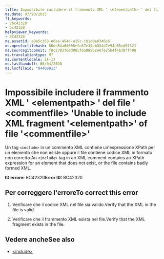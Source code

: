 ```yaml
---
title: Impossibile includere il frammento XML ' <elementpath> ' del file ' <commentfile> '
ms.date: 07/20/2015
f1_keywords:
- vbc42320
- bc42320
helpviewer_keywords:
- BC42320
ms.assetid: e8a5c353-86ee-454d-a15c-cb1d8e8346e6
ms.openlocfilehash: 80da54a60605e9a37e34eb384d7e94e65ed91321
ms.sourcegitcommit: f8c270376ed905f6a8896ce0fe25b4f4b38ff498
ms.translationtype: MT
ms.contentlocale: it-IT
ms.lasthandoff: 06/04/2020
ms.locfileid: "84400913"
---
```

# <a name="unable-to-include-xml-fragment-elementpath-of-file-commentfile"></a><span data-ttu-id="1a453-102">Impossibile includere il frammento XML ' \<elementpath> ' del file ' \<commentfile> '</span><span class="sxs-lookup"><span data-stu-id="1a453-102">Unable to include XML fragment '\<elementpath>' of file '\<commentfile>'</span></span>
<span data-ttu-id="1a453-103">Un tag `<include>` in un commento XML contiene un'espressione XPath per un elemento che non esiste oppure il file contiene codice XML in formato non corretto.</span><span class="sxs-lookup"><span data-stu-id="1a453-103">An `<include>` tag in an XML comment contains an XPath expression for an element that does not exist, or the file contains badly formed XML.</span></span>  
  
 <span data-ttu-id="1a453-104">**ID errore:** BC42320</span><span class="sxs-lookup"><span data-stu-id="1a453-104">**Error ID:** BC42320</span></span>  
  
## <a name="to-correct-this-error"></a><span data-ttu-id="1a453-105">Per correggere l'errore</span><span class="sxs-lookup"><span data-stu-id="1a453-105">To correct this error</span></span>  
  
1. <span data-ttu-id="1a453-106">Verificare che il codice XML nel file sia valido.</span><span class="sxs-lookup"><span data-stu-id="1a453-106">Verify that the XML in the file is valid.</span></span>  
  
2. <span data-ttu-id="1a453-107">Verificare che il frammento XML esista nel file.</span><span class="sxs-lookup"><span data-stu-id="1a453-107">Verify that the XML fragment exists in the file.</span></span>  
  
## <a name="see-also"></a><span data-ttu-id="1a453-108">Vedere anche</span><span class="sxs-lookup"><span data-stu-id="1a453-108">See also</span></span>

- [\<include>](../language-reference/xmldoc/include.md)
